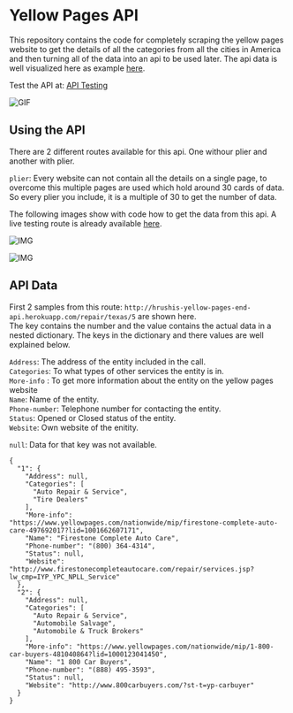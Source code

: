 # Yellow Pages API

This repository contains the code for completely scraping the yellow pages website to get the details of all the categories from all the cities in America and 
then turning all of the data into an api to be used later. The api data is well visualized here as example [here](https://github.com/Hrushi11/Yellow-Pages-End-API/tree/main/Yellow-pages).

Test the API at: [API Testing](https://hrushis-yellow-pages-end-api.herokuapp.com/)

![GIF](https://github.com/Hrushi11/Yellow-Pages-End-API/blob/main/assets/api-testing.gif?raw=true)

## Using the API

There are 2 different routes available for this api. One withour plier and another with plier. <br>

`plier`: Every website can not contain all the details on a single page, to overcome this multiple pages are used which hold around 30 cards of data. So every plier
you include, it is a multiple of 30 to get the number of data.

The following images show with code how to get the data from this api. A live testing route is already available [here](https://hrushis-yellow-pages-end-api.herokuapp.com/).

![IMG](https://github.com/Hrushi11/Yellow-Pages-End-API/blob/main/assets/without_plier_code.png?raw=true)

![IMG](https://github.com/Hrushi11/Yellow-Pages-End-API/blob/main/assets/plier_code.png?raw=true)

## API Data

First 2 samples from this route: `http://hrushis-yellow-pages-end-api.herokuapp.com/repair/texas/5` are shown here. <br>
The key contains the number and the value contains the actual data in a nested dictionary. The keys in the dictionary and there values are well explained below.

`Address`: The address of the entity included in the call. <br>
`Categories`: To what types of other services the entity is in. <br>
`More-info` : To get more information about the entity on the yellow pages website <br>
`Name`: Name of the entity. <br>
`Phone-number`: Telephone number for contacting the entity. <br>
`Status`: Opened or Closed status of the entity. <br>
`Website`: Own website of the enitity. <br>

`null`: Data for that key was not available. <br>

```
{
  "1": {
    "Address": null,
    "Categories": [
      "Auto Repair & Service",
      "Tire Dealers"
    ],
    "More-info": "https://www.yellowpages.com/nationwide/mip/firestone-complete-auto-care-497692017?lid=1001662607171",
    "Name": "Firestone Complete Auto Care",
    "Phone-number": "(800) 364-4314",
    "Status": null,
    "Website": "http://www.firestonecompleteautocare.com/repair/services.jsp?lw_cmp=IYP_YPC_NPLL_Service"
  },
  "2": {
    "Address": null,
    "Categories": [
      "Auto Repair & Service",
      "Automobile Salvage",
      "Automobile & Truck Brokers"
    ],
    "More-info": "https://www.yellowpages.com/nationwide/mip/1-800-car-buyers-481040864?lid=1000123041450",
    "Name": "1 800 Car Buyers",
    "Phone-number": "(888) 495-3593",
    "Status": null,
    "Website": "http://www.800carbuyers.com/?st-t=yp-carbuyer"
  }
}
```
